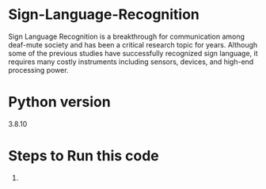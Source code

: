 # Sign-Language-Recognition
Sign Language Recognition is a breakthrough for communication among deaf-mute society and has been a critical research topic for years. Although some of the previous studies have successfully recognized sign language, it requires many costly instruments including sensors, devices, and high-end processing power.

# Python version
3.8.10

# Steps to Run this code
1. 
